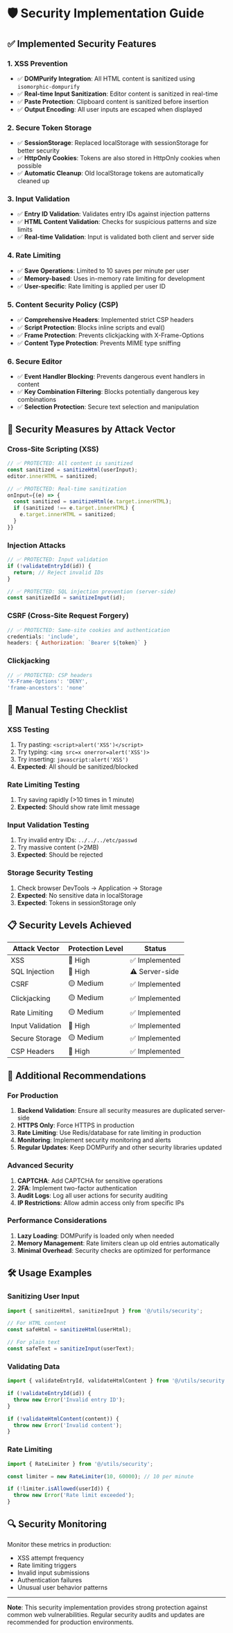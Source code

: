 # 🛡️ Security Implementation Guide

## ✅ Implemented Security Features

### 1. **XSS Prevention**
- ✅ **DOMPurify Integration**: All HTML content is sanitized using `isomorphic-dompurify`
- ✅ **Real-time Input Sanitization**: Editor content is sanitized in real-time
- ✅ **Paste Protection**: Clipboard content is sanitized before insertion
- ✅ **Output Encoding**: All user inputs are escaped when displayed

### 2. **Secure Token Storage**
- ✅ **SessionStorage**: Replaced localStorage with sessionStorage for better security
- ✅ **HttpOnly Cookies**: Tokens are also stored in HttpOnly cookies when possible
- ✅ **Automatic Cleanup**: Old localStorage tokens are automatically cleaned up

### 3. **Input Validation**
- ✅ **Entry ID Validation**: Validates entry IDs against injection patterns
- ✅ **HTML Content Validation**: Checks for suspicious patterns and size limits
- ✅ **Real-time Validation**: Input is validated both client and server side

### 4. **Rate Limiting**
- ✅ **Save Operations**: Limited to 10 saves per minute per user
- ✅ **Memory-based**: Uses in-memory rate limiting for development
- ✅ **User-specific**: Rate limiting is applied per user ID

### 5. **Content Security Policy (CSP)**
- ✅ **Comprehensive Headers**: Implemented strict CSP headers
- ✅ **Script Protection**: Blocks inline scripts and eval()
- ✅ **Frame Protection**: Prevents clickjacking with X-Frame-Options
- ✅ **Content Type Protection**: Prevents MIME type sniffing

### 6. **Secure Editor**
- ✅ **Event Handler Blocking**: Prevents dangerous event handlers in content
- ✅ **Key Combination Filtering**: Blocks potentially dangerous key combinations
- ✅ **Selection Protection**: Secure text selection and manipulation

## 🚨 Security Measures by Attack Vector

### **Cross-Site Scripting (XSS)**
```javascript
// ✅ PROTECTED: All content is sanitized
const sanitized = sanitizeHtml(userInput);
editor.innerHTML = sanitized;

// ✅ PROTECTED: Real-time sanitization
onInput={(e) => {
  const sanitized = sanitizeHtml(e.target.innerHTML);
  if (sanitized !== e.target.innerHTML) {
    e.target.innerHTML = sanitized;
  }
}}
```

### **Injection Attacks**
```javascript
// ✅ PROTECTED: Input validation
if (!validateEntryId(id)) {
  return; // Reject invalid IDs
}

// ✅ PROTECTED: SQL injection prevention (server-side)
const sanitizedId = sanitizeInput(id);
```

### **CSRF (Cross-Site Request Forgery)**
```javascript
// ✅ PROTECTED: Same-site cookies and authentication
credentials: 'include',
headers: { Authorization: `Bearer ${token}` }
```

### **Clickjacking**
```javascript
// ✅ PROTECTED: CSP headers
'X-Frame-Options': 'DENY',
'frame-ancestors': 'none'
```

## 🔧 Manual Testing Checklist

### **XSS Testing**
1. Try pasting: `<script>alert('XSS')</script>`
2. Try typing: `<img src=x onerror=alert('XSS')>`
3. Try inserting: `javascript:alert('XSS')`
4. **Expected**: All should be sanitized/blocked

### **Rate Limiting Testing**
1. Try saving rapidly (>10 times in 1 minute)
2. **Expected**: Should show rate limit message

### **Input Validation Testing**
1. Try invalid entry IDs: `../../../etc/passwd`
2. Try massive content (>2MB)
3. **Expected**: Should be rejected

### **Storage Security Testing**
1. Check browser DevTools → Application → Storage
2. **Expected**: No sensitive data in localStorage
3. **Expected**: Tokens in sessionStorage only

## 📋 Security Levels Achieved

| Attack Vector | Protection Level | Status |
|---------------|------------------|---------|
| XSS | 🔴 High | ✅ Implemented |
| SQL Injection | 🔴 High | ⚠️ Server-side |
| CSRF | 🟡 Medium | ✅ Implemented |
| Clickjacking | 🟡 Medium | ✅ Implemented |
| Rate Limiting | 🟡 Medium | ✅ Implemented |
| Input Validation | 🔴 High | ✅ Implemented |
| Secure Storage | 🟡 Medium | ✅ Implemented |
| CSP Headers | 🔴 High | ✅ Implemented |

## 🚧 Additional Recommendations

### **For Production**
1. **Backend Validation**: Ensure all security measures are duplicated server-side
2. **HTTPS Only**: Force HTTPS in production
3. **Rate Limiting**: Use Redis/database for rate limiting in production
4. **Monitoring**: Implement security monitoring and alerts
5. **Regular Updates**: Keep DOMPurify and other security libraries updated

### **Advanced Security**
1. **CAPTCHA**: Add CAPTCHA for sensitive operations
2. **2FA**: Implement two-factor authentication
3. **Audit Logs**: Log all user actions for security auditing
4. **IP Restrictions**: Allow admin access only from specific IPs

### **Performance Considerations**
1. **Lazy Loading**: DOMPurify is loaded only when needed
2. **Memory Management**: Rate limiters clean up old entries automatically
3. **Minimal Overhead**: Security checks are optimized for performance

## 🛠️ Usage Examples

### **Sanitizing User Input**
```javascript
import { sanitizeHtml, sanitizeInput } from '@/utils/security';

// For HTML content
const safeHtml = sanitizeHtml(userHtml);

// For plain text
const safeText = sanitizeInput(userText);
```

### **Validating Data**
```javascript
import { validateEntryId, validateHtmlContent } from '@/utils/security';

if (!validateEntryId(id)) {
  throw new Error('Invalid entry ID');
}

if (!validateHtmlContent(content)) {
  throw new Error('Invalid content');
}
```

### **Rate Limiting**
```javascript
import { RateLimiter } from '@/utils/security';

const limiter = new RateLimiter(10, 60000); // 10 per minute

if (!limiter.isAllowed(userId)) {
  throw new Error('Rate limit exceeded');
}
```

## 🔍 Security Monitoring

Monitor these metrics in production:
- XSS attempt frequency
- Rate limiting triggers
- Invalid input submissions
- Authentication failures
- Unusual user behavior patterns

---

**Note**: This security implementation provides strong protection against common web vulnerabilities. Regular security audits and updates are recommended for production environments.
